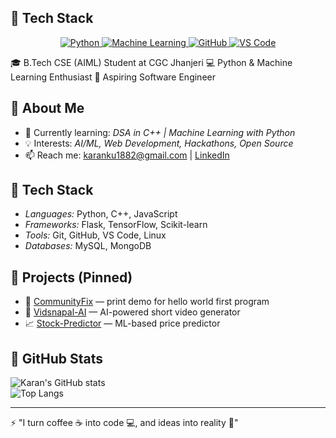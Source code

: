 ## 🚀 Tech Stack  

<p align="center">
  <a href="https://github.com/karan-sharma-aiml">
    <img src="https://img.shields.io/badge/Python-3776AB?style=for-the-badge&logo=python&logoColor=white" alt="Python"/>
  </a>
  <a href="https://github.com/karan-sharma-aiml">
    <img src="https://img.shields.io/badge/Machine_Learning-FF6F00?style=for-the-badge&logo=tensorflow&logoColor=white" alt="Machine Learning"/>
  </a>
  <a href="https://github.com/karan-sharma-aiml">
    <img src="https://img.shields.io/badge/GitHub-181717?style=for-the-badge&logo=github&logoColor=white" alt="GitHub"/>
  </a>
  <a href="https://github.com/karan-sharma-aiml">
    <img src="https://img.shields.io/badge/VS_Code-007ACC?style=for-the-badge&logo=visualstudiocode&logoColor=white" alt="VS Code"/>
  </a>
</p>
🎓 B.Tech CSE (AIML) Student at CGC Jhanjeri  
💻 Python & Machine Learning Enthusiast  
🚀 Aspiring Software Engineer 

## 🔹 About Me  
- 🌱 Currently learning: *DSA in C++ | Machine Learning with Python*  
- 💡 Interests: *AI/ML, Web Development, Hackathons, Open Source*  
- 📫 Reach me: [karanku1882@gmail.com](mailto:karanku1882@gmail.com) | [LinkedIn](https://www.linkedin.com/in/karan-sharma-167957271)  

## 🔹 Tech Stack  
- *Languages:* Python, C++, JavaScript  
- *Frameworks:* Flask, TensorFlow, Scikit-learn  
- *Tools:* Git, GitHub, VS Code, Linux  
- *Databases:* MySQL, MongoDB  

## 🔹 Projects (Pinned)  
- 🔧 [CommunityFix](https://github.com/karan-sharma-aiml/communityfix) — print demo for hello world first program  
- 🎥 [Vidsnapal-AI](https://github.com/karan-sharma-aiml/vidsnapal-ai) — AI-powered short video generator  
- 📈 [Stock-Predictor](https://github.com/karan-sharma-aiml/stock-predictor) — ML-based price predictor  

## 🔹 GitHub Stats  
![Karan's GitHub stats](https://github-readme-stats.vercel.app/api?username=karan-sharma-aiml&show_icons=true&theme=tokyonight)  
![Top Langs](https://github-readme-stats.vercel.app/api/top-langs/?username=karan-sharma-aiml&layout=compact&theme=tokyonight)  

---

⚡ "I turn coffee ☕ into code 💻, and ideas into reality 🚀"
